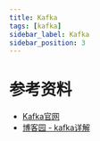 ```yaml
---
title: Kafka
tags: [kafka]
sidebar_label: Kafka
sidebar_position: 3
---
```


# 参考资料

* [Kafka官网](https://kafka.apache.org/)
* [博客园 - kafka详解](https://www.cnblogs.com/huangdh/p/16886327.html)